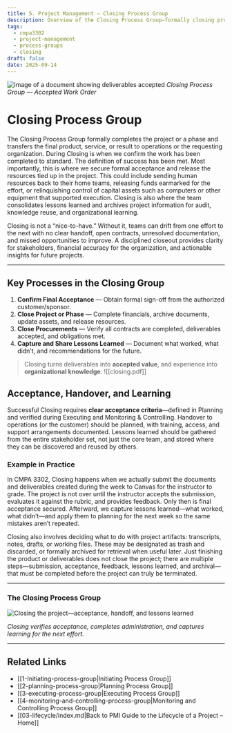 ```yaml
---
title: 5. Project Management – Closing Process Group
description: Overview of the Closing Process Group—formally closing project or phase, verifying acceptance, releasing resources, and capturing lessons learned.
tags:
  - cmpa3302
  - project-management
  - process-groups
  - closing
draft: false
date: 2025-09-14
---
```

![image of a document showing deliverables accepted](https://jasytionline.github.io/r72-pmp-exam-prep-knowledge-base/assets/accepted.jpg)
*Closing Process Group — Accepted Work Order*

# Closing Process Group

The Closing Process Group formally completes the project or a phase and transfers the final product, service, or result to operations or the requesting organization. During Closing is when we confirm the work has been completed to standard. The definition of success has been met. Most importantly, this is where we secure formal acceptance and release the resources tied up in the project. This could include sending human resources back to their home teams, releasing funds earmarked for the effort, or relinquishing control of capital assets such as computers or other equipment that supported execution. Closing is also where the team consolidates lessons learned and archives project information for audit, knowledge reuse, and organizational learning.

Closing is not a “nice-to-have.” Without it, teams can drift from one effort to the next with no clear handoff, open contracts, unresolved documentation, and missed opportunities to improve. A disciplined closeout provides clarity for stakeholders, financial accuracy for the organization, and actionable insights for future projects.

---

## Key Processes in the Closing Group

1. **Confirm Final Acceptance** — Obtain formal sign-off from the authorized customer/sponsor.  
2. **Close Project or Phase** — Complete financials, archive documents, update assets, and release resources.  
3. **Close Procurements** — Verify all contracts are completed, deliverables accepted, and obligations met.  
4. **Capture and Share Lessons Learned** — Document what worked, what didn’t, and recommendations for the future.  

> Closing turns deliverables into **accepted value**, and experience into **organizational knowledge**.
![[closing.pdf]]
## Acceptance, Handover, and Learning

Successful Closing requires **clear acceptance criteria**—defined in Planning and verified during Executing and Monitoring & Controlling. Handover to operations (or the customer) should be planned, with training, access, and support arrangements documented. Lessons learned should be gathered from the entire stakeholder set, not just the core team, and stored where they can be discovered and reused by others.

### Example in Practice

In CMPA 3302, Closing happens when we actually submit the documents and deliverables created during the week to Canvas for the instructor to grade. The project is not over until the instructor accepts the submission, evaluates it against the rubric, and provides feedback. Only then is final acceptance secured. Afterward, we capture lessons learned—what worked, what didn’t—and apply them to planning for the next week so the same mistakes aren’t repeated.

Closing also involves deciding what to do with project artifacts: transcripts, notes, drafts, or working files. These may be designated as trash and discarded, or formally archived for retrieval when useful later. Just finishing the product or deliverables does not close the project; there are multiple steps—submission, acceptance, feedback, lessons learned, and archival—that must be completed before the project can truly be terminated.

---

### The Closing Process Group

![Closing the project—acceptance, handoff, and lessons learned](close.jpg)

*Closing verifies acceptance, completes administration, and captures learning for the next effort.*

---

## Related Links

- [[1-Initiating-process-group|Initiating Process Group]]  
- [[2-planning-process-group|Planning Process Group]]  
- [[3-executing-process-group|Executing Process Group]]  
- [[4-monitoring-and-controlling-process-group|Monitoring and Controlling Process Group]]  
- [[03-lifecycle/index.md|Back to PMI Guide to the Lifecycle of a Project – Home]]
